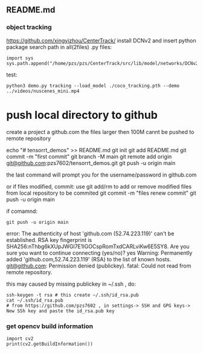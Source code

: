 ## README.md

### object tracking
https://github.com/xingyizhou/CenterTrack/
install DCNv2 and insert python package search path in all(2files) .py files:
```
import sys
sys.path.append("/home/pzs/pzs/CenterTrack/src/lib/model/networks/DCNv2")
```
test:
```
python3 demo.py tracking --load_model ./coco_tracking.pth --demo ../videos/nuscenes_mini.mp4 

```
# push local directory to github

create a project a github.com
the files larger then 100M cannt be pushed to remote repository

echo "# tensorrt_demos" >> README.md
git init
git add README.md
git commit -m "first commit"
git branch -M main
git remote add origin git@github.com:pzs7602/tensorrt_demos.git
git push -u origin main

the last command will prompt you for the username/password in github.com

or if files modified, commit:
use git add/rm <file> to add or remove modified files from local repository to be commited
git commit -m "files renew commit"
git push -u origin main

if comamnd: 
```
git push -u origin main  
```
error:
The authenticity of host 'github.com (52.74.223.119)' can't be established.
RSA key fingerprint is SHA256:nThbg6kXUpJWGl7E1IGOCspRomTxdCARLviKw6E5SY8.
Are you sure you want to continue connecting (yes/no)? yes
Warning: Permanently added 'github.com,52.74.223.119' (RSA) to the list of known hosts.
git@github.com: Permission denied (publickey).
fatal: Could not read from remote repository.

this may caused by missing publickey in ~/.ssh , do:
```
ssh-keygen -t rsa # this create ~/.ssh/id_rsa.pub
cat ~/.ssh/id_rsa.pub
# from https://github.com/pzs7602 , in settings-> SSH and GPG keys-> New SSh key and paste the id_rsa.pub key
```

### get opencv build information
```
import cv2
print(cv2.getBuildInformation())
```
